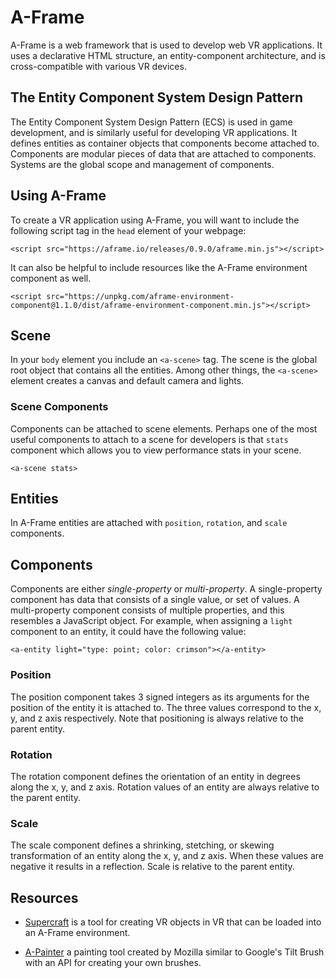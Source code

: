 # A-Frame

A-Frame is a web framework that is used to develop web VR applications. It uses a declarative HTML structure, an entity-component architecture, and is cross-compatible with various VR devices.

## The Entity Component System Design Pattern

The Entity Component System Design Pattern (ECS) is used in game development, and is similarly useful for developing VR applications. It defines entities as container objects that components become attached to. Components are modular pieces of data that are attached to components. Systems are the global scope and management of components.

## Using A-Frame

To create a VR application using A-Frame, you will want to include the following script tag in the `head` element of your webpage:

`<script src="https://aframe.io/releases/0.9.0/aframe.min.js"></script>`

It can also be helpful to include resources like the A-Frame environment component as well.

`<script src="https://unpkg.com/aframe-environment-component@1.1.0/dist/aframe-environment-component.min.js"></script>`

## Scene

In your `body` element you include an `<a-scene>` tag. The scene is the global root object that contains all the entities. Among other things, the `<a-scene>` element creates a canvas and default camera and lights.

### Scene Components

Components can be attached to scene elements. Perhaps one of the most useful components to attach to a scene for developers is that `stats` component which allows you to view performance stats in your scene.

`<a-scene stats>`

## Entities

In A-Frame entities are attached with `position`, `rotation`, and `scale` components.

## Components

Components are either *single-property* or *multi-property*. A single-property component has data that consists of a single value, or set of values. A multi-property component consists of multiple properties, and this resembles a JavaScript object. For example, when assigning a `light` component to an entity, it could have the following value:

`<a-entity light="type: point; color: crimson"></a-entity>`

### Position

The position component takes 3 signed integers as its arguments for the position of the entity it is attached to. The three values correspond to the x, y, and z axis respectively. Note that positioning is always relative to the parent entity.

### Rotation

The rotation component defines the orientation of an entity in degrees along the x, y, and z axis. Rotation values of an entity are always relative to the parent entity.

### Scale

The scale component defines a shrinking, stetching, or skewing transformation of an entity along the x, y, and z axis. When these values are negative it results in a reflection. Scale is relative to the parent entity.

## Resources

- [Supercraft](https://supermedium.com/supercraft) is a tool for creating VR objects in VR that can be loaded into an A-Frame environment.

- [A-Painter](https://aframe.io/a-painter) a painting tool created by Mozilla similar to Google's Tilt Brush with an API for creating your own brushes.
